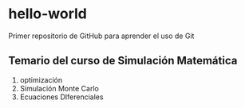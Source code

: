 # hello-world
Primer repositorio de GitHub para aprender el uso de Git 


## Temario del curso de Simulación Matemática 

1. optimización 
2. Simulación Monte Carlo 
3. Ecuaciones DIferenciales 
